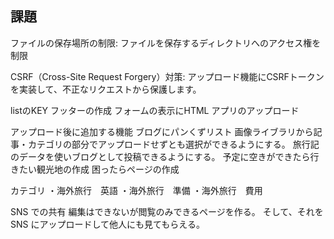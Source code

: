 ## 課題

ファイルの保存場所の制限: ファイルを保存するディレクトリへのアクセス権を制限

CSRF（Cross-Site Request Forgery）対策: アップロード機能にCSRFトークンを実装して、不正なリクエストから保護します。


listのKEY
フッターの作成
フォームの表示にHTML
アプリのアップロード



アップロード後に追加する機能
ブログにパンくずリスト
画像ライブラリから記事・カテゴリの部分でアップロードせずとも選択ができるようにする。
旅行記のデータを使いブログとして投稿できるようにする。
予定に空きができたら行きたい観光地の作成
困ったらページの作成

カテゴリ
・海外旅行　英語
・海外旅行　準備
・海外旅行　費用


SNS での共有
編集はできないが閲覧のみできるページを作る。
そして、それを SNS にアップロードして他人にも見てもらえる。


